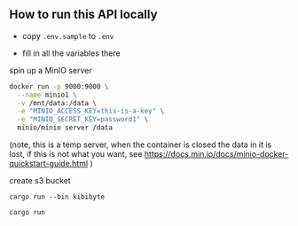 ## How to run this API locally

* copy `.env.sample` to `.env`

* fill in all the variables there

spin up a MinIO server
```bash
docker run -p 9000:9000 \
  --name minio1 \
  -v /mnt/data:/data \
  -e "MINIO_ACCESS_KEY=this-is-a-key" \
  -e "MINIO_SECRET_KEY=password1" \
  minio/minio server /data
```
(note, this is a temp server,
 when the container is closed the data in it is lost, if this is not what you want,
 see https://docs.min.io/docs/minio-docker-quickstart-guide.html
)

create s3 bucket
```
cargo run --bin kibibyte
```

```bash
cargo run
```
